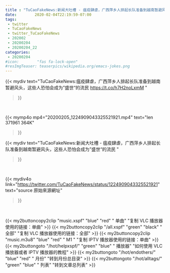 ```yaml
---
title : "TuCaoFakeNews:新闻大吐槽 - 瘟疫肆虐，广西萍乡人排起长队准备到越南暂避风头，这些人恐怕会成为”盛世“的流民 "
date:        2020-02-04T22:19:59-07:00
tags:
 - twitter
 - TuCaoFakeNews
 - twitter_TuCaoFakeNews
 - 202002
 - 20200204
 - 20200204_22
categories:
 - 20200204
#icon:        "fas fa-lock-open"
#resImgTeaser: teaserpics/wikipedia.org/emacs-jokes.png
---
```


{{< mydiv text="TuCaoFakeNews:瘟疫肆虐，广西萍乡人排起长队准备到越南暂避风头，这些人恐怕会成为”盛世“的流民 https://t.co/h7H2noLxmM "
>}}
<br>


{{< mymp4o mp4="20200205_1224909043325521921.mp4"
text="len 371961    364K"
>}}


{{< mydiv text="TuCaoFakeNews:新闻大吐槽 - 瘟疫肆虐，广西萍乡人排起长队准备到越南暂避风头，这些人恐怕会成为”盛世“的流民 "
>}}
<br>

{{< mydiv4o link="https://twitter.com/TuCaoFakeNews/status/1224909043325521921"
text="source 原始來源網址"
>}}


<br>





{{< my2buttoncopy2clip "music.xspf"        "blue"   "red"    " 单曲"  "复制 VLC 播放器使用的链接：单曲" >}} {{< my2buttoncopy2clip "/all.xspf"         "green"  "black"  " 全部"  "复制 VLC 播放器使用的链接：全部" >}} {{< my2buttoncopy2clip "music.m3u8"        "blue"   "red"    " M1 "    "复制 IPTV 播放器使用的链接：单曲" >}} {{< my2buttongoto      "/hot/helpxspf/"    "green"  "blue"   " 播放器" "如何使用 VLC 播放器或者 IPTV 播放器的教程" >}} {{< my2buttongoto      "/hot/endothers/"   "blue"   "red"    " 月份"   "转到月份总目录" >}} {{< my2buttongoto      "/hot/alltags/"     "green"  "blue"   " 列表"   "转到文章总列表" >}} 
